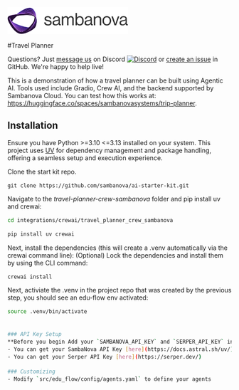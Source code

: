 
<picture>
<a href="https://sambanova.ai/"\>
<source media="(prefers-color-scheme: dark)" srcset="../images/SambaNova-light-logo-1.png" height="60">
<img alt="SambaNova logo" src="../../../images/SambaNova-dark-logo-1.png" height="60">
</picture>
</a>

#Travel Planner


Questions? Just <a href="https://discord.gg/54bNAqRw" target="_blank">message us</a> on Discord <a href="https://discord.gg/54bNAqRw" target="_blank"><img src="https://github.com/sambanova/ai-starter-kit/assets/150964187/aef53b52-1dc0-4cbf-a3be-55048675f583" alt="Discord" width="22"/></a> or <a href="https://github.com/sambanova/ai-starter-kit/issues/new/choose" target="_blank">create an issue</a> in GitHub. We're happy to help live!

This is a demonstration of how a travel planner can be built using Agentic AI. Tools used include Gradio, Crew AI, and the backend supported by Sambanova Cloud.
You can test how this works at: https://huggingface.co/spaces/sambanovasystems/trip-planner.

## Installation
Ensure you have Python >=3.10 <=3.13 installed on your system. This project uses [UV](https://docs.astral.sh/uv/) for dependency management and package handling, offering a seamless setup and execution experience.

Clone the start kit repo.

```
git clone https://github.com/sambanova/ai-starter-kit.git
```

Navigate to the *travel-planner-crew-sambanova* folder and pip install uv and crewai:

```bash
cd integrations/crewai/travel_planner_crew_sambanova
```

```bash
pip install uv crewai
```

Next, install the dependencies (this will create a .venv automatically via the crewai command line):
(Optional) Lock the dependencies and install them by using the CLI command:
```bash
crewai install
```

Next, activiate the .venv in the project repo that was created by the previous step, you should see an edu-flow env activated:
```bash
source .venv/bin/activate


### API Key Setup 
**Before you begin Add your `SAMBANOVA_API_KEY` and `SERPER_API_KEY` into the `.env` file in the main starter kit repo folder**
- You can get your SambaNova API Key [here](https://docs.astral.sh/uv/)
- You can get your Serper API Key [here](https://serper.dev/)

### Customizing
- Modify `src/edu_flow/config/agents.yaml` to define your agents
